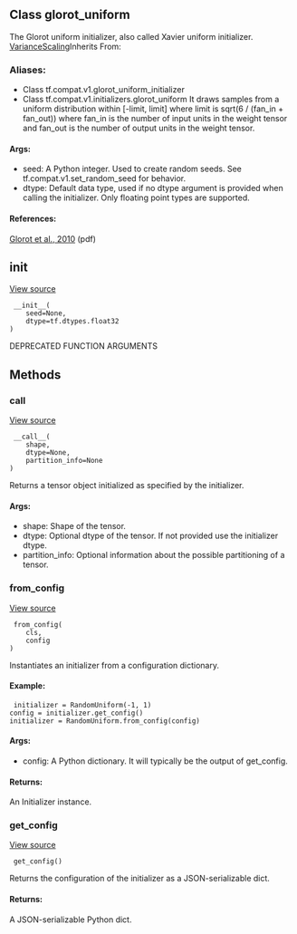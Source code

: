 ## Class glorot_uniform
The Glorot uniform initializer, also called Xavier uniform initializer.
[VarianceScaling](https://tensorflow.google.cn/api_docs/python/tf/compat/v1/keras/initializers/VarianceScaling)Inherits From: 

### Aliases:
- Class tf.compat.v1.glorot_uniform_initializer
- Class tf.compat.v1.initializers.glorot_uniform
It draws samples from a uniform distribution within [-limit, limit] where limit is sqrt(6 / (fan_in + fan_out)) where fan_in is the number of input units in the weight tensor and fan_out is the number of output units in the weight tensor.
#### Args:
- seed: A Python integer. Used to create random seeds. See tf.compat.v1.set_random_seed for behavior.
- dtype: Default data type, used if no dtype argument is provided when calling the initializer. Only floating point types are supported.
#### References:
[Glorot et al., 2010](http://proceedings.mlr.press/v9/glorot10a.html) (pdf)

## __init__
[View source](https://github.com/tensorflow/tensorflow/blob/r2.0/tensorflow/python/ops/init_ops.py#L1242-L1247)


```
 __init__(
    seed=None,
    dtype=tf.dtypes.float32
)
```
DEPRECATED FUNCTION ARGUMENTS
## Methods
### __call__
[View source](https://github.com/tensorflow/tensorflow/blob/r2.0/tensorflow/python/ops/init_ops.py#L508-L533)


```
 __call__(
    shape,
    dtype=None,
    partition_info=None
)
```
Returns a tensor object initialized as specified by the initializer.
#### Args:
- shape: Shape of the tensor.
- dtype: Optional dtype of the tensor. If not provided use the initializer dtype.
- partition_info: Optional information about the possible partitioning of a tensor.
### from_config
[View source](https://github.com/tensorflow/tensorflow/blob/r2.0/tensorflow/python/ops/init_ops.py#L78-L97)


```
 from_config(
    cls,
    config
)
```
Instantiates an initializer from a configuration dictionary.
#### Example:

```
 initializer = RandomUniform(-1, 1)
config = initializer.get_config()
initializer = RandomUniform.from_config(config)
```
#### Args:
- config: A Python dictionary. It will typically be the output of get_config.
#### Returns:
An Initializer instance.
### get_config
[View source](https://github.com/tensorflow/tensorflow/blob/r2.0/tensorflow/python/ops/init_ops.py#L1249-L1250)


```
 get_config()
```
Returns the configuration of the initializer as a JSON-serializable dict.
#### Returns:
A JSON-serializable Python dict.

